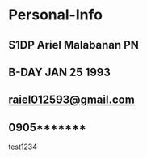 # Personal-Info
## S1DP Ariel Malabanan PN
## B-DAY JAN 25 1993
## raiel012593@gmail.com
## 0905*******


test1234